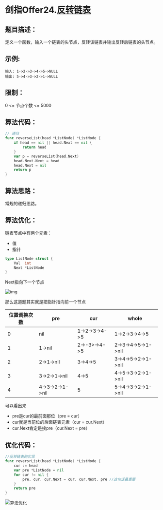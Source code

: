 # 剑指Offer24.[反转链表](https://leetcode-cn.com/problems/fan-zhuan-lian-biao-lcof/)

## 题目描述：

定义一个函数，输入一个链表的头节点，反转该链表并输出反转后链表的头节点。

 

## 示例:

```
输入: 1->2->3->4->5->NULL
输出: 5->4->3->2->1->NULL
```



## 限制：

0 <= 节点个数 <= 5000



## 算法代码：

```go
// 递归
func reverseList(head *ListNode) *ListNode {
    if head == nil || head.Next == nil {
        return head
    }
    var p = reverseList(head.Next)
    head.Next.Next = head
    head.Next = nil
    return p
}
```



## 算法思路：

常规的递归思路。



## 算法优化：

链表节点中有两个元素：

- 值
- 指针

```go
type ListNode struct {
    Val  int
    Next *ListNode
}
```

Next指向下一个节点

![img](https://cdn.jsdelivr.net/gh/sailaoda/sai_img//img/3/1455942-20181108222904421-264942785.png)

那么这道题其实就是把指针指向前一个节点

| 位置调换次数 | pre             | cur           | whole              |
| ------------ | --------------- | ------------- | ------------------ |
| 0            | nil             | 1->2->3->4->5 | 1->2->3->4->5      |
| 1            | 1->nil          | 2->-3>->4->5  | 2->3->4->5->1->nil |
| 2            | 2->1->nil       | 3->4->5       | 3->4->5->2->1->nil |
| 3            | 3->2->1->nil    | 4->5          | 4->5->3->2->1->nil |
| 4            | 4->3->2->1->nil | 5             | 5->4->3->2->1->nil |

可以看出来

- pre是cur的最前面那位（pre = cur）
- cur就是当前位的后面链表元素（cur = cur.Next）
- cur.Next肯定是接pre（cur.Next = pre）



## 优化代码：

```go
//反转链表的实现
func reversrList(head *ListNode) *ListNode {
    cur := head
    var pre *ListNode = nil
    for cur != nil {
        pre, cur, cur.Next = cur, cur.Next, pre //这句话最重要
    }
    return pre
}
```

![算法优化](https://cdn.jsdelivr.net/gh/sailaoda/sai_img//img/3/image-20211018151759382.png)


